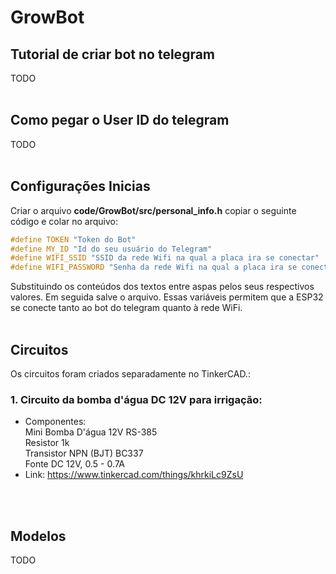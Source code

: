 # GrowBot #
## Tutorial de criar bot no telegram ##
TODO
<br>
<br>

## Como pegar o User ID do telegram ##
TODO 
<br>
<br>

## Configurações Inicias ##
Criar o arquivo **code/GrowBot/src/personal_info.h** copiar o seguinte código e colar no arquivo:

```c++
#define TOKEN "Token do Bot"
#define MY_ID "Id do seu usuário do Telegram"
#define WIFI_SSID "SSID da rede Wifi na qual a placa ira se conectar"
#define WIFI_PASSWORD "Senha da rede Wifi na qual a placa ira se conectar"
```

Substituindo os conteúdos dos textos entre aspas pelos seus respectivos valores. Em seguida salve o arquivo. Essas variáveis permitem que a ESP32 se conecte tanto ao bot do telegram quanto à rede WiFi.
<br>
<br>

## Circuitos ##
Os circuitos foram criados separadamente no TinkerCAD.:

### 1. Circuito da bomba d'água DC 12V para irrigação: <br>
- Componentes: <br>
    Mini Bomba D'água 12V RS-385<br>
    Resistor 1k<br>
    Transistor NPN (BJT) BC337<br>
    Fonte DC 12V, 0.5 - 0.7A<br>
- Link: https://www.tinkercad.com/things/khrkiLc9ZsU
<br/>
<br/>

## Modelos ##
TODO
<br/>
<br/>
